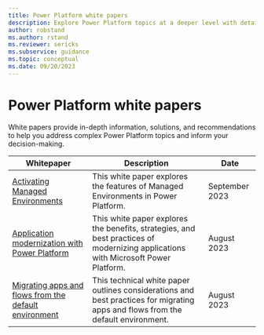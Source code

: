```yaml
---
title: Power Platform white papers
description: Explore Power Platform topics at a deeper level with detailed white papers.
author: robstand
ms.author: rstand
ms.reviewer: sericks
ms.subservice: guidance
ms.topic: conceptual
ms.date: 09/20/2023
---
```

# Power Platform white papers

White papers provide in-depth information, solutions, and recommendations to help you address complex Power Platform topics and inform your decision-making.

| Whitepaper | Description | Date |
| --- | --- | --- |
| [Activating Managed Environments](managed-environment-activation.md) |This white paper explores the features of Managed Environments in Power Platform. | September 2023 |
| [Application modernization with Power Platform](application-modernization.md) |This white paper explores the benefits, strategies, and best practices of modernizing applications with Microsoft Power Platform. | August 2023 |
| [Migrating apps and flows from the default environment](migrating-from-default-environment.md) |This technical white paper outlines considerations and best practices for migrating apps and flows from the default environment. | August 2023 |

